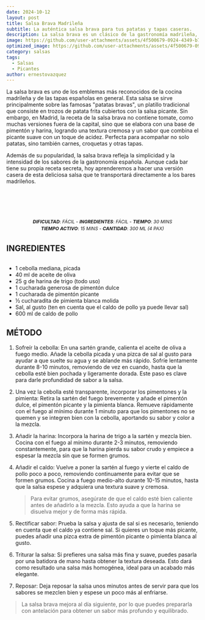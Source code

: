 ```yaml
---
date: 2024-10-12
layout: post
title: Salsa Brava Madrileña
subtitle: La auténtica salsa brava para tus patatas y tapas caseras.
description: La salsa brava es un clásico de la gastronomía madrileña, conocida por su toque picante y su textura espesa, perfecta para acompañar patatas bravas y otras tapas.
image: https://github.com/user-attachments/assets/4f500679-0924-4349-b75a-b23ed362e298
optimized_image: https://github.com/user-attachments/assets/4f500679-0924-4349-b75a-b23ed362e298
category: salsas
tags:
  - Salsas
  - Picantes
author: ernestovazquez
---
```


La salsa brava es uno de los emblemas más reconocidos de la cocina madrileña y de las tapas españolas en general. Esta salsa se sirve principalmente sobre las famosas "patatas bravas", un platillo tradicional que consiste en trozos de patata frita cubiertos con la salsa picante. Sin embargo, en Madrid, la receta de la salsa brava no contiene tomate, como muchas versiones fuera de la capital, sino que se elabora con una base de pimentón y harina, logrando una textura cremosa y un sabor que combina el picante suave con un toque de acidez. Perfecta para acompañar no solo patatas, sino también carnes, croquetas y otras tapas.

Además de su popularidad, la salsa brava refleja la simplicidad y la intensidad de los sabores de la gastronomía española. Aunque cada bar tiene su propia receta secreta, hoy aprenderemos a hacer una versión casera de esta deliciosa salsa que te transportará directamente a los bares madrileños.

<div style="display: flex; justify-content: center; text-align: center; margin-bottom: 10px; font-size: 12px;">
  <div>
    <br>
    <br>
    <br>
    <br>
    <br>
    <p style="margin: 0; line-height: 1.5;"><em><strong>DIFICULTAD</strong></em>: <em>FÁCIL</em> - <em><strong>INGREDIENTES</strong></em>: <em>FÁCIL</em> - <em><strong>TIEMPO</strong></em>: <em>30 MINS</em></p>
    <p style="margin: 0; line-height: 1.5;"><em><strong>TIEMPO ACTIVO</strong></em>: <em>15 MINS</em> - <em><strong>CANTIDAD</strong></em>: <em>300 ML (4 PAX)</em></p>
  </div>
</div>


## INGREDIENTES

<div style="display: flex; justify-content: space-between;">
  <div style="flex: 1; margin-right: 20px;">
    <ul style="margin-bottom: 0;">
      <li>1 cebolla mediana, picada</li>
      <li>40 ml de aceite de oliva</li>
      <li>25 g de harina de trigo (todo uso)</li>
      <li>1 cucharada generosa de pimentón dulce</li>
      <li>1 cucharada de pimentón picante</li>
      <li>½ cucharadita de pimienta blanca molida</li>
      <li>Sal, al gusto (ten en cuenta que el caldo de pollo ya puede llevar sal)</li>
      <li>600 ml de caldo de pollo</li>
    </ul>
  </div>
</div>

## MÉTODO

1. Sofreír la cebolla: En una sartén grande, calienta el aceite de oliva a fuego medio. Añade la cebolla picada y una pizca de sal al gusto para ayudar a que suelte su agua y se ablande más rápido. Sofríe lentamente durante 8-10 minutos, removiendo de vez en cuando, hasta que la cebolla esté bien pochada y ligeramente dorada. Este paso es clave para darle profundidad de sabor a la salsa.

2. Una vez la cebolla esté transparente, incorporar los pimentones y la pimienta: Retira la sartén del fuego brevemente y añade el pimentón dulce, el pimentón picante y la pimienta blanca. Remueve rápidamente con el fuego al mínimo durante 1 minuto para que los pimentones no se quemen y se integren bien con la cebolla, aportando su sabor y color a la mezcla.

3. Añadir la harina: Incorpora la harina de trigo a la sartén y mezcla bien. Cocina con el fuego al mínimo durante 2-3 minutos, removiendo constantemente, para que la harina pierda su sabor crudo y empiece a espesar la mezcla sin que se formen grumos.

4. Añadir el caldo: Vuelve a poner la sartén al fuego y vierte el caldo de pollo poco a poco, removiendo continuamente para evitar que se formen grumos. Cocina a fuego medio-alto durante 10-15 minutos, hasta que la salsa espese y adquiera una textura suave y cremosa.

   > Para evitar grumos, asegúrate de que el caldo esté bien caliente antes de añadirlo a la mezcla. Esto ayuda a que la harina se disuelva mejor y de forma más rápida.

5. Rectificar sabor: Prueba la salsa y ajusta de sal si es necesario, teniendo en cuenta que el caldo ya contiene sal. Si quieres un toque más picante, puedes añadir una pizca extra de pimentón picante o pimienta blanca al gusto.

6. Triturar la salsa: Si prefieres una salsa más fina y suave, puedes pasarla por una batidora de mano hasta obtener la textura deseada. Esto dará como resultado una salsa más homogénea, ideal para un acabado más elegante.

7. Reposar: Deja reposar la salsa unos minutos antes de servir para que los sabores se mezclen bien y espese un poco más al enfriarse.

> La salsa brava mejora al día siguiente, por lo que puedes prepararla con antelación para obtener un sabor más profundo y equilibrado.
